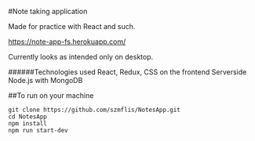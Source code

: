#Note taking application

Made for practice with React and such.

https://note-app-fs.herokuapp.com/

Currently looks as intended only on desktop. 

######Technologies used
React, Redux, CSS on the frontend
Serverside Node.js with MongoDB

##To run on your machine

```
git clone https://github.com/szmflis/NotesApp.git
cd NotesApp
npm install
npm run start-dev
```
